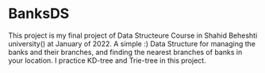 # BanksDS

This project is my final project of Data Structeure Course in Shahid Beheshti university([](https://www.sbu.ac.ir/)) at January of 2022.
A simple :)  Data Structure for managing the banks and their branches, and finding the nearest branches of banks in your location.
I practice KD-tree and Trie-tree in this project.


